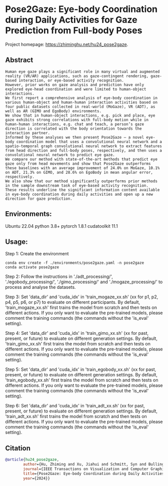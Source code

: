 # Pose2Gaze: Eye-body Coordination during Daily Activities for Gaze Prediction from Full-body Poses
Project homepage: https://zhiminghu.net/hu24_pose2gaze.

## Abstract
```
Human eye gaze plays a significant role in many virtual and augmented reality (VR/AR) applications, such as gaze-contingent rendering, gaze-based interaction, or eye-based activity recognition. 
However, prior works on gaze analysis and prediction have only explored eye-head coordination and were limited to human-object interactions. 
We first report a comprehensive analysis of eye-body coordination in various human-object and human-human interaction activities based on four public datasets collected in real-world (MoGaze), VR (ADT), as well as AR (GIMO and EgoBody) environments. 
We show that in human-object interactions, e.g. pick and place, eye gaze exhibits strong correlations with full-body motion while in human-human interactions, e.g. chat and teach, a person’s gaze direction is correlated with the body orientation towards the interaction partner. 
Informed by these analyses we then present Pose2Gaze – a novel eye-body coordination model that uses a convolutional neural network and a spatio-temporal graph convolutional neural network to extract features from head direction and full-body poses, respectively, and then uses a convolutional neural network to predict eye gaze. 
We compare our method with state-of-the-art methods that predict eye gaze only from head movements and show that Pose2Gaze outperforms these baselines with an average improvement of 24.0% on MoGaze, 10.1% on ADT, 21.3% on GIMO, and 28.6% on EgoBody in mean angular error, respectively. 
We also show that our method significantly outperforms prior methods in the sample downstream task of eye-based activity recognition. 
These results underline the significant information content available in eye-body coordination during daily activities and open up a new direction for gaze prediction.
```	


## Environments:
Ubuntu 22.04
python 3.8+
pytorch 1.8.1
cudatoolkit 11.1


## Usage:
Step 1: Create the environment
```
conda env create -f ./environments/pose2gaze.yaml -n pose2gaze
conda activate pose2gaze
```


Step 2: Follow the instructions in './adt_processing/', './egobody_processing/', './gimo_processing/' and './mogaze_processing/' to process and analyse the datasets.


Step 3: Set 'data_dir' and 'cuda_idx' in 'train_mogaze_xx.sh' (xx for p1, p2, p4, p5, p6, or p7) to evaluate on different participants. By default, 'train_mogaze_xx.sh' first trains the model from scratch and then tests on different actions. If you only want to evaluate the pre-trained models, please comment the training commands (the commands without the 'is_eval' setting).


Step 4: Set 'data_dir' and 'cuda_idx' in 'train_gimo_xx.sh' (xx for past, present, or future) to evaluate on different generation settings. By default, 'train_gimo_xx.sh' first trains the model from scratch and then tests on different actions. If you only want to evaluate the pre-trained models, please comment the training commands (the commands without the 'is_eval' setting).


Step 5: Set 'data_dir' and 'cuda_idx' in 'train_egobody_xx.sh' (xx for past, present, or future) to evaluate on different generation settings. By default, 'train_egobody_xx.sh' first trains the model from scratch and then tests on different actions. If you only want to evaluate the pre-trained models, please comment the training commands (the commands without the 'is_eval' setting).


Step 6: Set 'data_dir' and 'cuda_idx' in 'train_adt_xx.sh' (xx for past, present, or future) to evaluate on different generation settings. By default, 'train_adt_xx.sh' first trains the model from scratch and then tests on different actions. If you only want to evaluate the pre-trained models, please comment the training commands (the commands without the 'is_eval' setting).


## Citation

```bibtex
@article{hu24_pose2gaze,
		author={Hu, Zhiming and Xu, Jiahui and Schmitt, Syn and Bulling, Andreas},
		journal={IEEE Transactions on Visualization and Computer Graphics}, 
		title={Pose2Gaze: Eye-body Coordination during Daily Activities for Gaze Prediction from Full-body Poses},
		year={2024}}
```